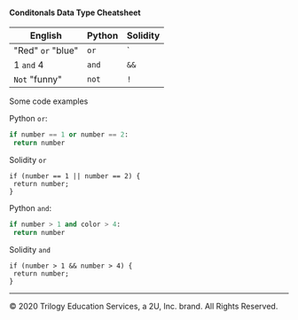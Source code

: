 #### Conditonals Data Type Cheatsheet

English             | Python   | Solidity
--------------------|----------|---------
 "Red" `or` "blue"  | `or`     | `||`
   1 `and` 4        | `and`    |  `&&`
 `Not` "funny"      | `not`    | `!`

Some code examples

Python `or`:

 ```python
if number == 1 or number == 2:
  return number
 ```

Solidity `or`

 ```solidity
if (number == 1 || number == 2) {
  return number;
}
 ```

 Python `and`:

 ```python
if number > 1 and color > 4:
  return number
 ```

Solidity `and`

 ```solidity
if (number > 1 && number > 4) {
  return number;
}
 ```

---
© 2020 Trilogy Education Services, a 2U, Inc. brand. All Rights Reserved.

